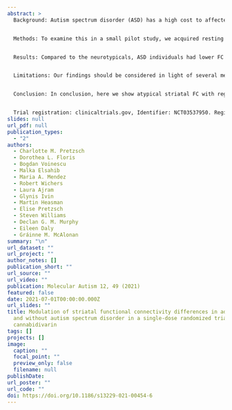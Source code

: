 ```yaml
---
abstract: >
  Background: Autism spectrum disorder (ASD) has a high cost to affected individuals and society, but treatments for core symptoms are lacking. To expand intervention options, it is crucial to gain a better understanding of potential treatment targets, and their engagement, in the brain. For instance, the striatum (caudate, putamen, and nucleus accumbens) plays a central role during development and its (atypical) functional connectivity (FC) may contribute to multiple ASD symptoms. We have previously shown, in the adult autistic and neurotypical brain, the non-intoxicating cannabinoid cannabidivarin (CBDV) alters the balance of striatal ‘excitatory–inhibitory’ metabolites, which help regulate FC, but the effects of CBDV on (atypical) striatal FC are unknown.


  Methods: To examine this in a small pilot study, we acquired resting state functional magnetic resonance imaging data from 28 men (15 neurotypicals, 13 ASD) on two occasions in a repeated-measures, double-blind, placebo-controlled study. We then used a seed-based approach to (1) compare striatal FC between groups and (2) examine the effect of pharmacological probing (600 mg CBDV/matched placebo) on atypical striatal FC in ASD. Visits were separated by at least 13 days to allow for drug washout.


  Results: Compared to the neurotypicals, ASD individuals had lower FC between the ventral striatum and frontal and pericentral regions (which have been associated with emotion, motor, and vision processing). Further, they had higher intra-striatal FC and higher putamenal FC with temporal regions involved in speech and language. In ASD, CBDV reduced hyperconnectivity to the neurotypical level.


  Limitations: Our findings should be considered in light of several methodological aspects, in particular our participant group (restricted to male adults), which limits the generalizability of our findings to the wider and heterogeneous ASD population.


  Conclusion: In conclusion, here we show atypical striatal FC with regions commonly associated with ASD symptoms. We further provide preliminary proof of concept that, in the adult autistic brain, acute CBDV administration can modulate atypical striatal circuitry towards neurotypical function. Future studies are required to determine whether modulation of striatal FC is associated with a change in ASD symptoms.


  Trial registration: clinicaltrials.gov, Identifier: NCT03537950. Registered May 25th, 2018—Retrospectively registered, https://clinicaltrials.gov/ct2/show/NCT03537950?term=NCT03537950&draw=2&rank=1.
slides: null
url_pdf: null
publication_types:
  - "2"
authors:
  - Charlotte M. Pretzsch
  - Dorothea L. Floris
  - Bogdan Voinescu
  - Malka Elsahib
  - Maria A. Mendez
  - Robert Wichers
  - Laura Ajram
  - Glynis Ivin
  - Martin Heasman
  - Elise Pretzsch
  - Steven Williams
  - Declan G. M. Murphy
  - Eileen Daly
  - Gráinne M. McAlonan
summary: "\n"
url_dataset: ""
url_project: ""
author_notes: []
publication_short: ""
url_source: ""
url_video: ""
publication: Molecular Autism 12, 49 (2021)
featured: false
date: 2021-07-01T00:00:00.000Z
url_slides: ""
title: Modulation of striatal functional connectivity differences in adults with
  and without autism spectrum disorder in a single-dose randomized trial of
  cannabidivarin
tags: []
projects: []
image:
  caption: ""
  focal_point: ""
  preview_only: false
  filename: null
publishDate: 
url_poster: ""
url_code: ""
doi: https://doi.org/10.1186/s13229-021-00454-6
---
```


<!--- {{% callout note %}} ---->

<!--- Click the _Cite_ button above to demo the feature to enable visitors to import publication metadata into their reference management software. ---->
<!--- {{% /callout %}} ---->

<!--- Supplementary notes can be added here, including [code and math](https://wowchemy.com/docs/content/writing-markdown-latex/). ---->
